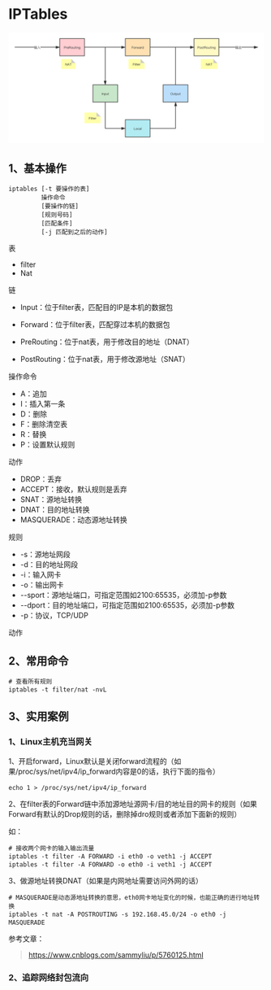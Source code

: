 # IPTables

![IPTables](./images/IPTables.png)



## 1、基本操作

~~~shell
iptables [-t 要操作的表]
         操作命令
         [要操作的链]
         [规则号码]
         [匹配条件]
         [-j 匹配到之后的动作]
~~~



表

- filter
- Nat

链

- Input：位于filter表，匹配目的IP是本机的数据包

- Forward：位于filter表，匹配穿过本机的数据包

- PreRouting：位于nat表，用于修改目的地址（DNAT）

- PostRouting：位于nat表，用于修改源地址（SNAT）

  

操作命令

- A：追加
- I：插入第一条
- D：删除
- F：删除清空表
- R：替换
- P：设置默认规则



动作

- DROP：丢弃
- ACCEPT：接收，默认规则是丢弃
- SNAT：源地址转换
- DNAT：目的地址转换
- MASQUERADE：动态源地址转换



规则

- -s：源地址网段
- -d：目的地址网段
- -i：输入网卡
- -o：输出网卡
- --sport：源地址端口，可指定范围如2100:65535，必须加-p参数
- --dport：目的地址端口，可指定范围如2100:65535，必须加-p参数
- -p：协议，TCP/UDP



动作



## 2、常用命令

~~~shell
# 查看所有规则
iptables -t filter/nat -nvL

~~~



## 3、实用案例

### 1、Linux主机充当网关

1、开启forward，Linux默认是关闭forward流程的（如果/proc/sys/net/ipv4/ip_forward内容是0的话，执行下面的指令）

~~~shell
echo 1 > /proc/sys/net/ipv4/ip_forward
~~~





2、在filter表的Forward链中添加源地址源网卡/目的地址目的网卡的规则（如果Forward有默认的Drop规则的话，删除掉dro规则或者添加下面新的规则）

如：

~~~shell
# 接收两个网卡的输入输出流量
iptables -t filter -A FORWARD -i eth0 -o veth1 -j ACCEPT
iptables -t filter -A FORWARD -o eth0 -i veth1 -j ACCEPT
~~~



3、做源地址转换DNAT（如果是内网地址需要访问外网的话）

~~~shell
# MASQUERADE是动态源地址转换的意思，eth0网卡地址变化的时候，也能正确的进行地址转换
iptables -t nat -A POSTROUTING -s 192.168.45.0/24 -o eth0 -j MASQUERADE
~~~





参考文章：

>https://www.cnblogs.com/sammyliu/p/5760125.html



### 2、追踪网络封包流向

